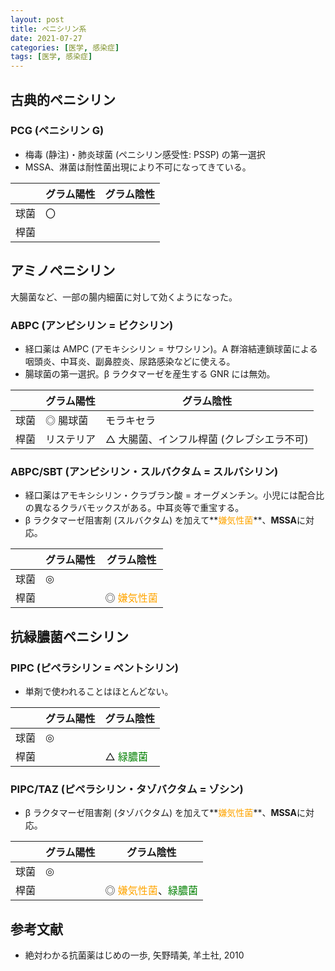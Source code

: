 ```yaml
---
layout: post
title: ペニシリン系
date: 2021-07-27
categories: [医学, 感染症]
tags: [医学, 感染症]
---
```


## 古典的ペニシリン
### PCG (ペニシリン G)

- 梅毒 (静注)・肺炎球菌 (ペニシリン感受性: PSSP) の第一選択
- MSSA、淋菌は耐性菌出現により不可になってきている。

|      | グラム陽性 | グラム陰性 |
| ---- | ---------- | ---------- |
| 球菌 | 〇         |            |
| 桿菌 |            |            |

## アミノペニシリン
大腸菌など、一部の腸内細菌に対して効くようになった。

### ABPC (アンピシリン = ビクシリン)
- 経口薬は AMPC (アモキシシリン = サワシリン)。A 群溶結連鎖球菌による咽頭炎、中耳炎、副鼻腔炎、尿路感染などに使える。
- 腸球菌の第一選択。β ラクタマーゼを産生する GNR には無効。

|      | グラム陽性 | グラム陰性                                |
| ---- | ---------- | ----------------------------------------- |
| 球菌 | ◎ 腸球菌   | モラキセラ                                |
| 桿菌 | リステリア | △ 大腸菌、インフル桿菌 (クレブシエラ不可) |

### ABPC/SBT (アンピシリン・スルバクタム = スルバシリン)
- 経口薬はアモキシシリン・クラブラン酸 = オーグメンチン。小児には配合比の異なるクラバモックスがある。中耳炎等で重宝する。
- β ラクタマーゼ阻害剤 (スルバクタム) を加えて**<font color="orange">嫌気性菌</font>**、**MSSA**に対応。

|      | グラム陽性 | グラム陰性                             |
| ---- | ---------- | -------------------------------------- |
| 球菌 | ◎          |                                        |
| 桿菌 |            | ◎ <font color="orange">嫌気性菌</font> |

## 抗緑膿菌ペニシリン
### PIPC (ピペラシリン = ペントシリン)

- 単剤で使われることはほとんどない。

|      | グラム陽性 | グラム陰性                          |
| ---- | ---------- | ----------------------------------- |
| 球菌 | ◎          |                                     |
| 桿菌 |            | △ <font color="green">緑膿菌</font> |

### PIPC/TAZ (ピペラシリン・タゾバクタム = ゾシン)

- β ラクタマーゼ阻害剤 (タゾバクタム) を加えて**<font color="orange">嫌気性菌</font>**、**MSSA**に対応。

|      | グラム陽性 | グラム陰性                                                                |
| ---- | ---------- | ------------------------------------------------------------------------- |
| 球菌 | ◎          |                                                                           |
| 桿菌 |            | ◎ <font color="orange">嫌気性菌</font>、<font color="green">緑膿菌</font> |

## 参考文献
- 絶対わかる抗菌薬はじめの一歩, 矢野晴美, 羊土社, 2010